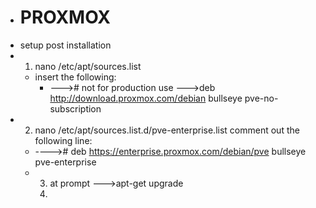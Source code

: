 - # PROXMOX
- setup post installation
- 1. nano /etc/apt/sources.list
	- insert the following:
		- ---># not for production use
		  --->deb http://download.proxmox.com/debian bullseye pve-no-subscription
- 2. nano /etc/apt/sources.list.d/pve-enterprise.list
  comment out the following line:
	- ----># deb https://enterprise.proxmox.com/debian/pve bullseye pve-enterprise
	- 3. at prompt 
	  --->apt-get upgrade
	  5.